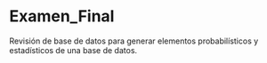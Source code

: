 # Examen_Final
Revisión de base de datos para generar elementos probabilísticos y estadísticos de una base de datos. 
